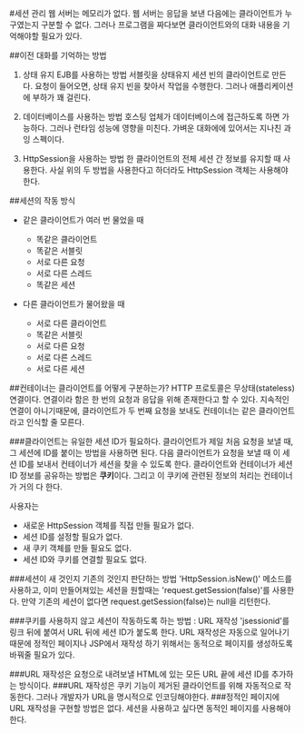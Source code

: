 #세션 관리
웹 서버는 메모리가 없다. 웹 서버는 응답을 보낸 다음에는 클라이언트가 누구였는지 구분할 수 없다. 그러나 프로그램을 짜다보면 클라이언트와의 대화 내용을 기억해야할 필요가 있다.

##이전 대화를 기억하는 방법

1. 상태 유지 EJB를 사용하는 방법
서블릿을 상태유지 세션 빈의 클라이언트로 만든다. 요청이 들어오면, 상태 유지 빈을 찾아서 작업을 수행한다. 그러나 애플리케이션에 부하가 꽤 걸린다.

2. 데이터베이스를 사용하는 방법
호스팅 업체가 데이터베이스에 접근하도록 하면 가능하다. 그러나 런타임 성능에 영향을 미친다. 가벼운 대화에에 있어서는 지나친 과잉 스펙이다.

3. HttpSession을 사용하는 방법
한 클라이언트의 전체 세션 간 정보를 유지할 때 사용한다. 사실 위의 두 방법을 사용한다고 하더라도 HttpSession 객체는 사용해야한다.

##세션의 작동 방식
* 같은 클라이언트가 여러 번 물었을 때
	* 똑같은 클라이언트
	* 똑같은 서블릿
	* 서로 다른 요청
	* 서로 다른 스레드
	* 똑같은 세션

* 다른 클라이언트가 물어왔을 때
	* 서로 다른 클라이언트
	* 똑같은 서블릿
	* 서로 다른 요청
	* 서로 다른 스레드
	* 서로 다른 세션

##컨테이너는 클라이언트를 어떻게 구분하는가?
HTTP 프로토콜은 무상태(stateless) 연결이다. 연결이라 함은 한 번의 요청과 응답을 위해 존재한다고 할 수 있다.
지속적인 연결이 아니기때문에, 클라이언트가 두 번째 요청을 보내도 컨테이너는 같은 클라이언트라고 인식할 줄 모른다.

###클라이언트는 유일한 세션 ID가 필요하다.
클라이언트가 제일 처음 요청을 보낼 때, 그 세션에 ID를 붙이는 방법을 사용하면 된다. 다음 클라이언트가 요청을 보낼 때 이 세션 ID를 보내서 컨테이너가 세션을 찾을 수 있도록 한다.
클라이언트와 컨테이너가 세션 ID 정보를 공유하는 방법은 **쿠키**이다.
그리고 이 쿠키에 관련된 정보의 처리는 컨테이너가 거의 다 한다.

사용자는
* 새로운 HttpSession 객체를 직접 만들 필요가 없다.
* 세션 ID를 설정할 필요가 없다.
* 새 쿠키 객체를 만들 필요도 없다.
* 세션 ID와 쿠키를 연결할 필요도 없다.

###세션이 새 것인지 기존의 것인지 판단하는 방법
'HttpSession.isNew()' 메소드를 사용하고, 이미 만들어져있는 세션을 원할때는 'request.getSession(false)'를 사용한다. 만약 기존의 세션이 없다면 request.getSession(false)는 null을 리턴한다.

###쿠키를 사용하지 않고 세션이 작동하도록 하는 방법 : URL 재작성
'jsessionid'를 링크 뒤에 붙여서 URL 뒤에 세션 ID가 붙도록 한다.
URL 재작성은 자동으로 일어나기 때문에 정적인 페이지나 JSP에서 재작성 하기 위해서는 동적으로 페이지를 생성하도록 바꿔줄 필요가 있다.

###URL 재작성은 요청으로 내려보낼 HTML에 있는 모든 URL 끝에 세션 ID를 추가하는 방식이다.
###URL 재작성은 쿠키 기능이 제거된 클라이언트를 위해 자동적으로 작동한다. 그러나 개발자가 URL을 명시적으로 인코딩해야한다.
###정적인 페이지에 URL 재작성을 구현할 방법은 없다. 세션을 사용하고 싶다면 동적인 페이지를 사용해야 한다.